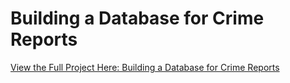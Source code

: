 # Building a Database for Crime Reports

[View the Full Project Here: Building a Database for Crime Reports](https://nbviewer.jupyter.org/github/stephentaul22/Building-a-Database-for-Crime-Reports/blob/main/Building%20a%20Database%20for%20Crime%20Reports.ipynb)
